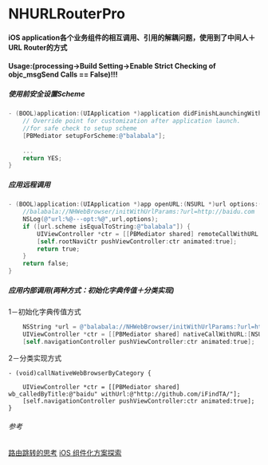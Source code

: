 # NHURLRouterPro
#### iOS application各个业务组件的相互调用、引用的解耦问题，使用到了中间人＋URL Router的方式
#### Usage:(processing->Build Setting->Enable Strict Checking of objc_msgSend Calls == False)!!!

##### 使用前安全设置Scheme
```Objective-C
- (BOOL)application:(UIApplication *)application didFinishLaunchingWithOptions:(NSDictionary *)launchOptions {
    // Override point for customization after application launch.
    //for safe check to setup scheme
    [PBMediator setupForScheme:@"balabala"];
    
    ...
    return YES;
}
```

##### 应用远程调用
```Objective-C
- (BOOL)application:(UIApplication *)app openURL:(NSURL *)url options:(NSDictionary<NSString *,id> *)options {
    //balabala://NHWebBrowser/initWithUrlParams:?url=http://baidu.com
    NSLog(@"url:%@---opt:%@",url,options);
    if ([url.scheme isEqualToString:@"balabala"]) {
        UIViewController *ctr = [[PBMediator shared] remoteCallWithURL:url];
        [self.rootNaviCtr pushViewController:ctr animated:true];
        return true;
    }
    return false;
}
```
##### 应用内部调用(两种方式：初始化字典传值＋分类实现)
1－初始化字典传值方式
```Objective-C
	NSString *url = @"balabala://NHWebBrowser/initWithUrlParams:?url=http://baidu.com";
    UIViewController *ctr = [[PBMediator shared] nativeCallWithURL:[NSURL URLWithString:url]];
    [self.navigationController pushViewController:ctr animated:true];
```
2－分类实现方式
```
- (void)callNativeWebBrowserByCategory {
    
    UIViewController *ctr = [[PBMediator shared] wb_calledByTitle:@"baidu" withUrl:@"http://github.com/iFindTA/"];
    [self.navigationController pushViewController:ctr animated:true];
}
```

###### 参考
[路由跳转的思考](http://awhisper.github.io/2016/06/12/%E8%B7%AF%E7%94%B1%E8%B7%B3%E8%BD%AC%E7%9A%84%E6%80%9D%E8%80%83/)
[iOS 组件化方案探索](http://wereadteam.github.io/2016/03/19/iOS-Component/)